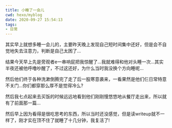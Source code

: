 ```yaml
---
title: 小睡了一会儿
cwd: hexo/myblog
date: 2020-09-27 15:54:13
tags:
- 日常
---
```


其实早上就想多睡一会儿的，主要昨天晚上发现自己短时间集中还好，但是会不自觉地失去注意力，判断是自己太困了...

结果今天早上先是旁观者e一串响屁把我惊醒了...我就难得和他对头睡一次...其实半夜还被他呼噜吵醒了，不过这还好，为什么当时我没换个方向睡呢...

然后他们终于各种洗漱倒腾完了走了后一股寒意袭来，一看果然是他们仨日常特意不关门...你们都穿那么厚不是觉得冷么?

然后我七点起来去买饭的时候远远地看到他们刚刚慢悠悠地从餐厅走出来，所以就有了前面那一篇...

然后早上因为看得是很吃思考的东西，所以当时还没感觉，但是读writeup就不一样了，刚才实在顶不住了就睡了十几分钟，我复活了!

